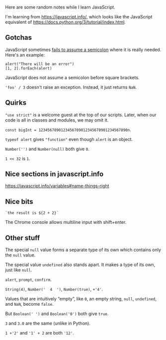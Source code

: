 Here are some random notes while I learn JavaScript.

I'm learning from https://javascript.info/, which looks like the JavaScript equivalent of https://docs.python.org/3/tutorial/index.html.

## Gotchas

JavaScript sometimes [fails to assume a semicolon](https://javascript.info/structure#semicolon) where it is really needed.  Here's an example:
```
alert("There will be an error")
[1, 2].forEach(alert)
```
JavaScript does not assume a semicolon before square brackets.

`'foo' / 3` doesn't raise an exception.  Instead, it just returns `NaN`.

## Quirks

`"use strict"` is a welcome guest at the top of our scripts. Later, when our code is all in classes and modules, we may omit it.

`const bigInt = 1234567890123456789012345678901234567890n`.

`typeof alert` gives `"function"` even though `alert` is an object.

`Number('')` and `Number(null)` both give `0`.

`1 << 32` is `1`.

## Nice sections in javascript.info

https://javascript.info/variables#name-things-right

## Nice bits

`` `the result is ${2 + 2}` ``

The Chrome console allows multiline input with shift+enter.

## Other stuff

The special `null` value forms a separate type of its own which contains only the `null` value.

The special value `undefined` also stands apart. It makes a type of its own, just like `null`.

`alert`, `prompt`, `confirm`.

`String(4)`, `Number('  4  ')`, `Number(true)`, `+'4'`.

Values that are intuitively “empty”, like `0`, an empty string, `null`, `undefined`, and `NaN`, become `false`.

But `Boolean(' ')` and `Boolean('0')` both give `true`.

`3` and `3.0` are the same (unlike in Python).

`1 +'2'` and `'1' + 2` are both `'12'`.
